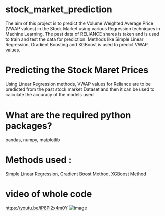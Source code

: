 # stock_market_prediction

The aim of this project is to predict the Volume Weighted Average Price (VWAP values) in the Stock Market using various Regression techniques in Machine Learning. The past data of RELIANCE shares is taken and is used to train and test the data for prediction. Methods like Simple Linear Regression, Gradient Boosting and XGBoost is used to predict VWAP values.

# Predicting the Stock Maret Prices

Using Linear Regression methods, VWAP values for Reliance are to be predicted from the past stock market Dataset and then it can be used to calculate the accuracy of the models used

# What are the required python packages?

pandas,
numpy,
matplotlib

# Methods used :

Simple Linear Regression,
Gradient Boost Method,
XGBoost Method


# video of whole code

https://youtu.be/iP8Pl2x4m0Y
![image](https://user-images.githubusercontent.com/100670464/201684698-43827aba-6206-42b1-8eea-88016c85d56e.png)
